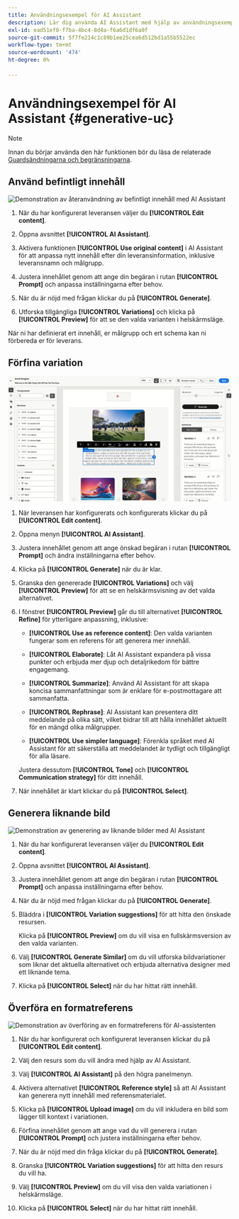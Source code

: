 ```yaml
---
title: Användningsexempel för AI Assistant
description: Lär dig använda AI Assistant med hjälp av användningsexempel
exl-id: ead51ef0-f7ba-4bc4-8d4a-f6a6d1df6a0f
source-git-commit: 5f7fe214c1c89b1ee25cea6d512bd1a55b5522ec
workflow-type: tm+mt
source-wordcount: '474'
ht-degree: 0%

---
```


# Användningsexempel för AI Assistant {#generative-uc}

>[!NOTE]
>
>Innan du börjar använda den här funktionen bör du läsa de relaterade [Guardsändningarna och begränsningarna](generative-gs.md#generative-guardrails).

## Använd befintligt innehåll

![Demonstration av återanvändning av befintligt innehåll med AI Assistant](assets/do-not-localize/gen-ai-reuse-text.gif)

1. När du har konfigurerat leveransen väljer du **[!UICONTROL Edit content]**.

1. Öppna avsnittet **[!UICONTROL AI Assistant]**.

1. Aktivera funktionen **[!UICONTROL Use original content]** i AI Assistant för att anpassa nytt innehåll efter din leveransinformation, inklusive leveransnamn och målgrupp.

1. Justera innehållet genom att ange din begäran i rutan **[!UICONTROL Prompt]** och anpassa inställningarna efter behov.

1. När du är nöjd med frågan klickar du på **[!UICONTROL Generate]**.

1. Utforska tillgängliga **[!UICONTROL Variations]** och klicka på **[!UICONTROL Preview]** för att se den valda varianten i helskärmsläge.

När ni har definierat ert innehåll, er målgrupp och ert schema kan ni förbereda er för leverans.

## Förfina variation

![Demonstration av hur du förfinar innehållsvariationer med AI Assistant](assets/do-not-localize/gen-ai-variation.gif)

1. När leveransen har konfigurerats och konfigurerats klickar du på **[!UICONTROL Edit content]**.

1. Öppna menyn **[!UICONTROL AI Assistant]**.

1. Justera innehållet genom att ange önskad begäran i rutan **[!UICONTROL Prompt]** och ändra inställningarna efter behov.

1. Klicka på **[!UICONTROL Generate]** när du är klar.

1. Granska den genererade **[!UICONTROL Variations]** och välj **[!UICONTROL Preview]** för att se en helskärmsvisning av det valda alternativet.

1. I fönstret **[!UICONTROL Preview]** går du till alternativet **[!UICONTROL Refine]** för ytterligare anpassning, inklusive:

   * **[!UICONTROL Use as reference content]**: Den valda varianten fungerar som en referens för att generera mer innehåll.

   * **[!UICONTROL Elaborate]**: Låt AI Assistant expandera på vissa punkter och erbjuda mer djup och detaljrikedom för bättre engagemang.

   * **[!UICONTROL Summarize]**: Använd AI Assistant för att skapa koncisa sammanfattningar som är enklare för e-postmottagare att sammanfatta.

   * **[!UICONTROL Rephrase]**: AI Assistant kan presentera ditt meddelande på olika sätt, vilket bidrar till att hålla innehållet aktuellt för en mängd olika målgrupper.

   * **[!UICONTROL Use simpler language]**: Förenkla språket med AI Assistant för att säkerställa att meddelandet är tydligt och tillgängligt för alla läsare.

   Justera dessutom **[!UICONTROL Tone]** och **[!UICONTROL Communication strategy]** för ditt innehåll.

1. När innehållet är klart klickar du på **[!UICONTROL Select]**.

## Generera liknande bild

![Demonstration av generering av liknande bilder med AI Assistant](assets/do-not-localize/uc-image-similar.gif)

1. När du har konfigurerat leveransen väljer du **[!UICONTROL Edit content]**.

1. Öppna avsnittet **[!UICONTROL AI Assistant]**.

1. Justera innehållet genom att ange din begäran i rutan **[!UICONTROL Prompt]** och anpassa inställningarna efter behov.

1. När du är nöjd med frågan klickar du på **[!UICONTROL Generate]**.

1. Bläddra i **[!UICONTROL Variation suggestions]** för att hitta den önskade resursen.

   Klicka på **[!UICONTROL Preview]** om du vill visa en fullskärmsversion av den valda varianten.

1. Välj **[!UICONTROL Generate Similar]** om du vill utforska bildvariationer som liknar det aktuella alternativet och erbjuda alternativa designer med ett liknande tema.

1. Klicka på **[!UICONTROL Select]** när du har hittat rätt innehåll.

## Överföra en formatreferens

![Demonstration av överföring av en formatreferens för AI-assistenten](assets/do-not-localize/uc-image-reference.gif)

1. När du har konfigurerat och konfigurerat leveransen klickar du på **[!UICONTROL Edit content]**.

1. Välj den resurs som du vill ändra med hjälp av AI Assistant.

1. Välj **[!UICONTROL AI Assistant]** på den högra panelmenyn.

1. Aktivera alternativet **[!UICONTROL Reference style]** så att AI Assistant kan generera nytt innehåll med referensmaterialet.

1. Klicka på **[!UICONTROL Upload image]** om du vill inkludera en bild som lägger till kontext i variationen.

1. Förfina innehållet genom att ange vad du vill generera i rutan **[!UICONTROL Prompt]** och justera inställningarna efter behov.

1. När du är nöjd med din fråga klickar du på **[!UICONTROL Generate]**.

1. Granska **[!UICONTROL Variation suggestions]** för att hitta den resurs du vill ha.

1. Välj **[!UICONTROL Preview]** om du vill visa den valda variationen i helskärmsläge.

1. Klicka på **[!UICONTROL Select]** när du har hittat rätt innehåll.